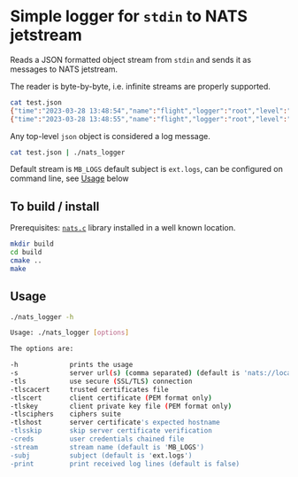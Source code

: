 # Simple logger for `stdin` to NATS jetstream

Reads a JSON formatted object stream from `stdin` and sends it as messages to NATS jetstream.

The reader is byte-by-byte, i.e. infinite streams are properly supported.

```bash
cat test.json
{"time":"2023-03-28 13:48:54","name":"flight","logger":"root","level":"INFO","message":"started"}
{"time":"2023-03-28 13:48:55","name":"flight","logger":"root","level":"INFO","message":"ended"}
```

Any top-level `json` object is considered a log message.

```bash
cat test.json | ./nats_logger
```

Default stream is `MB_LOGS` default subject is `ext.logs`,
can be configured on command line, see [Usage](#usage) below

## To build / install

Prerequisites: [`nats.c`](https://github.com/nats-io/nats.c) library installed in a well known location.

```bash
mkdir build
cd build
cmake ..
make
```

## Usage

```bash
./nats_logger -h

Usage: ./nats_logger [options]

The options are:

-h             prints the usage
-s             server url(s) (comma separated) (default is 'nats://localhost:4222')
-tls           use secure (SSL/TLS) connection
-tlscacert     trusted certificates file
-tlscert       client certificate (PEM format only)
-tlskey        client private key file (PEM format only)
-tlsciphers    ciphers suite
-tlshost       server certificate's expected hostname
-tlsskip       skip server certificate verification
-creds         user credentials chained file
-stream        stream name (default is 'MB_LOGS')
-subj          subject (default is 'ext.logs')
-print         print received log lines (default is false)

```
